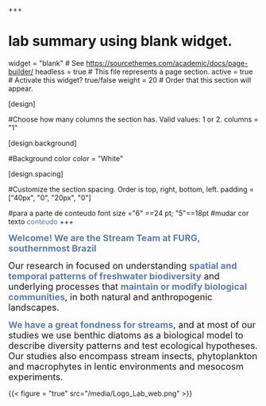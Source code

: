 +++
# lab summary using blank widget.
widget = "blank"  # See https://sourcethemes.com/academic/docs/page-builder/
headless = true  # This file represents a page section.
active = true  # Activate this widget? true/false
weight = 20  # Order that this section will appear.


[design]

#Choose how many columns the section has. Valid values: 1 or 2.
columns = "1"

  
[design.background]

#Background color
color = "White"


[design.spacing]

#Customize the section spacing. Order is top, right, bottom, left.
padding = ["40px", "0", "20px", "0"]

#para a parte de conteudo font size ="6" ==24 pt; "5"==18pt
#mudar cor texto <span style="color:#607CA0">conteudo</span> 
+++

<font size="4"><span style="color:#607CA0">**Welcome! We are the Stream Team at FURG, southernmost Brazil**</span></font> 

<font size="4">Our research in focused on understanding <span style="color:#607CA0">**spatial and temporal patterns of freshwater biodiversity**</span> and underlying processes that <span style="color:#607CA0">**maintain or modify biological communities**</span>, in both natural and anthropogenic landscapes.</font> 

<font size="4"><span style="color:#607CA0">**We have a great fondness for streams**</span>, and at most of our studies we use benthic diatoms as a biological model to describe diversity patterns and test ecological hypotheses. Our studies also encompass stream insects, phytoplankton and macrophytes in lentic environments and mesocosm experiments.</font> 

{{< figure = "true" src="/media/Logo_Lab_web.png" >}}



